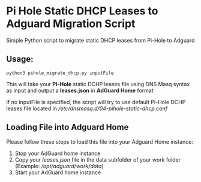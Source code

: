 # Pi Hole Static DHCP Leases to Adguard Migration Script 

Simple Python script to migrate static DHCP leases from Pi-Hole to Adguard

## Usage:

```python3 pihole_migrate_dhcp.py inputFile```

This will take your **Pi-Hole** static DCHP leases file using DNS Masq syntax as input and output a **leases.json** in **AdGuard Home** format

If no inputFile is specified, the script will try to use default Pi-Hole DCHP leases file located in */etc/dnsmasq.d/04-pihole-static-dhcp.conf*

## Loading File into Adguard Home

Please follow these steps to load this file into your Adguard Home instance:

1. Stop your AdGuard home instance
2. Copy your *leases.json* file in the data subfolder of your work folder (Example: */opt/adguard/work/data*)
3. Start your AdGuard home instance
